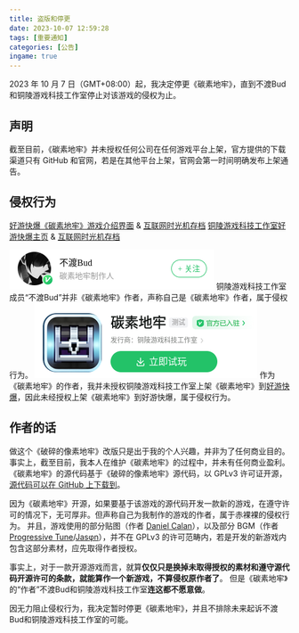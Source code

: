 ```yaml
---
title: 盗版和停更
date: 2023-10-07 12:59:28
tags: [重要通知]
categories: [公告]
ingame: true
---
```


2023 年 10 月 7 日（GMT+08:00）起，我决定停更《碳素地牢》，直到不渡Bud和铜陵游戏科技工作室停止对该游戏的侵权为止。

<!-- DESC_END -->

## 声明
截至目前，《碳素地牢》并未授权任何公司在任何游戏平台上架，官方提供的下载渠道只有 GitHub 和官网，若是在其他平台上架，官网会第一时间明确发布上架通告。

## 侵权行为
[好游快爆《碳素地牢》游戏介绍界面](http://www.3839.com/a/159270.htm) & [互联网时光机存档](https://web.archive.org/web/20231007203136/https://www.3839.com/a/159270.htm)
[铜陵游戏科技工作室好游快爆主页](http://www.3839.com/cp/24501.html) & [互联网时光机存档](https://web.archive.org/web/20231007203316/https://www.3839.com/cp/24501.html)

![](/images/piracy-and-updating-stopped_0.png)
铜陵游戏科技工作室成员“不渡Bud”并非《碳素地牢》作者，声称自己是《碳素地牢》作者，属于侵权行为。
![](/images/piracy-and-updating-stopped_1.png)
作为《碳素地牢》的作者，我并未授权铜陵游戏科技工作室上架《碳素地牢》到[好游快爆](http://www.3839.com)，因此未经授权上架《碳素地牢》到好游快爆，属于侵权行为。

## 作者的话
做这个《破碎的像素地牢》改版只是出于我的个人兴趣，并非为了任何商业目的。事实上，截至目前，我本人在维护《碳素地牢》的过程中，并未有任何商业盈利。
《碳素地牢》的源代码基于《破碎的像素地牢》源代码，以 GPLv3 许可证开源，[源代码可以在 GitHub 上下载到](https://github.com/Tianscar/carbonized-pixel-dungeon)。

因为《碳素地牢》开源，如果要基于该游戏的源代码开发一款新的游戏，在遵守许可的情况下，无可厚非。但声称自己为我制作的游戏的作者，属于赤裸裸的侵权行为。
并且，游戏使用的部分贴图（作者 [Daniel Calan](https://github.com/DanielCalan)），以及部分 BGM（作者 [Progressive Tune](https://progressive-tune.github.io/ptr)/[Jasφn](https://music.163.com/artist?id=48991962&userid=3270966253)），并不在 GPLv3 的许可范畴内，若是开发的新游戏内包含这部分素材，应先取得作者授权。

事实上，对于一款开源游戏而言，就算**仅仅只是换掉未取得授权的素材和遵守源代码开源许可的条款，就能算作一个新游戏，不算侵权原作者了**。
但是《碳素地牢》的“作者”不渡Bud和铜陵游戏科技工作室**连这都不愿意做**。

因无力阻止侵权行为，我决定暂时停更《碳素地牢》，并且不排除未来起诉不渡Bud和铜陵游戏科技工作室的可能。
